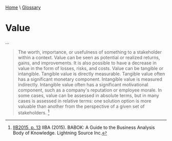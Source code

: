 [Home](../../index.html) \ [Glossary](glossary.html)

# Value

...  

> The worth, importance, or usefulness of something to a stakeholder within a context.
> Value can be seen as potential or realized returns, gains, and improvements. It is also possible to have a decrease in value in the form of losses, risks, and costs.
> Value can be tangible or intangible. Tangible value is directly measurable. Tangible value often has a significant monetary component. Intangible value is measured indirectly. Intangible value often has a significant motivational component, such as a company's reputation or employee morale.
> In some cases, value can be assessed in absolute terms, but in many cases is assessed in relative terms: one solution option is more valuable than another from the perspective of a given set of stakeholders. [^1]  

[^1]: [IIB2015, p. 13](../references/books/Babok-A-Guide-to-the-Business-Analysis-Body-of-Knowledge.html) IIBA (2015). BABOK: A Guide to the Business Analysis Body of Knowledge. Lightning Source Inc.
